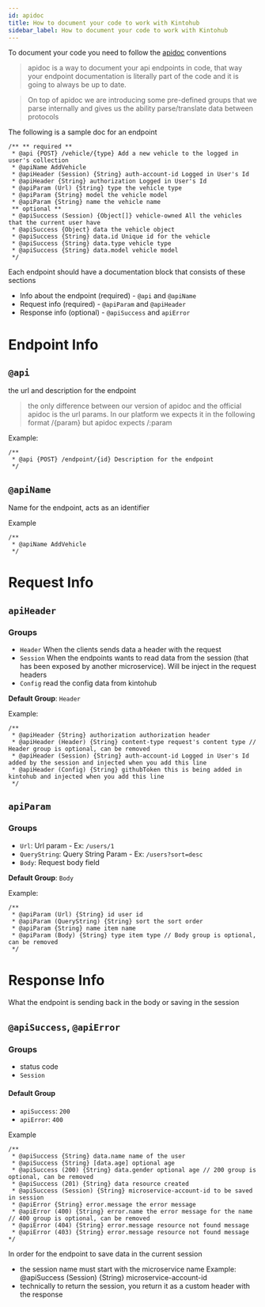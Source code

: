 ```yaml
---
id: apidoc
title: How to document your code to work with Kintohub
sidebar_label: How to document your code to work with Kintohub
---
```


To document your code you need to follow the [apidoc](http://apidocjs.com/) conventions

> apidoc is a way to document your api endpoints in code, that way your endpoint documentation is literally part of the code and it is going to always be up to date.

> On top of apidoc we are introducing some pre-defined groups that we parse internally and gives us the ability parse/translate data between protocols


The following is a sample doc for an endpoint
```
/** ** required **
 * @api {POST} /vehicle/{type} Add a new vehicle to the logged in user's collection
 * @apiName AddVehicle
 * @apiHeader (Session) {String} auth-account-id Logged in User's Id
 * @apiHeader {String} authorization Logged in User's Id
 * @apiParam (Url) {String} type the vehicle type
 * @apiParam {String} model the vehicle model
 * @apiParam {String} name the vehicle name
 ** optional **
 * @apiSuccess (Session) {Object[]} vehicle-owned All the vehicles that the current user have
 * @apiSuccess {Object} data the vehicle object
 * @apiSuccess {String} data.id Unique id for the vehicle
 * @apiSuccess {String} data.type vehicle type
 * @apiSuccess {String} data.model vehicle model
 */
```


Each endpoint should have a documentation block that consists of these sections
- Info about the endpoint (required) - `@api` and `@apiName`
- Request info (required) - `@apiParam` and `@apiHeader`
- Response info (optional) - `@apiSuccess` and `apiError`

# Endpoint Info

## `@api`

the url and description for the endpoint

> the only difference between our version of apidoc and the official apidoc is the url params. In our platform we expects it in the following format /{param} but apidoc expects /:param


Example:
```
/**
 * @api {POST} /endpoint/{id} Description for the endpoint
 */
```

## `@apiName`

Name for the endpoint, acts as an identifier

Example
```
/**
 * @apiName AddVehicle
 */
```

# Request Info

## `apiHeader`

### Groups
- `Header` When the clients sends data a header with the request
- `Session` When the endpoints wants to read data from the session (that has been exposed by another microservice). Will be inject in the request headers
- `Config` read the config data from kintohub

**Default Group**: `Header`

Example:
```
/**
 * @apiHeader {String} authorization authorization header
 * @apiHeader (Header) {String} content-type request's content type // Header group is optional, can be removed
 * @apiHeader (Session) {String} auth-account-id Logged in User's Id added by the session and injected when you add this line
 * @apiHeader (Config) {String} githubToken this is being added in kintohub and injected when you add this line
 */
```


## `apiParam`

### Groups
- `Url`: Url param - Ex: `/users/1`
- `QueryString`: Query String Param - Ex: `/users?sort=desc`
- `Body`: Request body field

**Default Group**: `Body`

Example:
```
/**
 * @apiParam (Url) {String} id user id
 * @apiParam (QueryString) {String} sort the sort order
 * @apiParam {String} name item name
 * @apiParam (Body) {String} type item type // Body group is optional, can be removed
 */
```


# Response Info

What the endpoint is sending back in the body or saving in the session


## `@apiSuccess`, `@apiError`

### Groups
- status code
- `Session`


#### Default Group
- `apiSuccess`: `200`
- `apiError`: `400`

Example
```
/**
 * @apiSuccess {String} data.name name of the user
 * @apiSuccess {String} [data.age] optional age
 * @apiSuccess (200) {String} data.gender optional age // 200 group is optional, can be removed
 * @apiSuccess (201) {String} data resource created
 * @apiSuccess (Session) {String} microservice-account-id to be saved in session
 * @apiError {String} error.message the error message
 * @apiError (400) {String} error.name the error message for the name // 400 group is optional, can be removed
 * @apiError (404) {String} error.message resource not found message
 * @apiError (403) {String} error.message resource not found message
*/
```

In order for the endpoint to save data in the current session
- the session name must start with the microservice name Example: @apiSuccess (Session) {String} microservice-account-id
- technically to return the session, you return it as a custom header with the response
